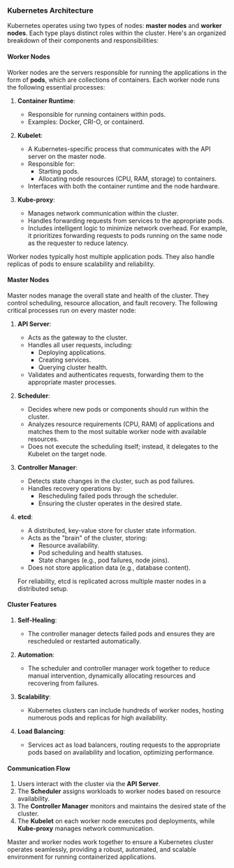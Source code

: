 ### Kubernetes Architecture

Kubernetes operates using two types of nodes: **master nodes** and **worker nodes**. Each type plays distinct roles within the cluster. Here's an organized breakdown of their components and responsibilities:

#### **Worker Nodes**
Worker nodes are the servers responsible for running the applications in the form of **pods**, which are collections of containers. Each worker node runs the following essential processes:

1. **Container Runtime**:
   - Responsible for running containers within pods.
   - Examples: Docker, CRI-O, or containerd.

2. **Kubelet**:
   - A Kubernetes-specific process that communicates with the API server on the master node.
   - Responsible for:
     - Starting pods.
     - Allocating node resources (CPU, RAM, storage) to containers.
   - Interfaces with both the container runtime and the node hardware.

3. **Kube-proxy**:
   - Manages network communication within the cluster.
   - Handles forwarding requests from services to the appropriate pods.
   - Includes intelligent logic to minimize network overhead. For example, it prioritizes forwarding requests to pods running on the same node as the requester to reduce latency.

Worker nodes typically host multiple application pods. They also handle replicas of pods to ensure scalability and reliability. 

#### **Master Nodes**
Master nodes manage the overall state and health of the cluster. They control scheduling, resource allocation, and fault recovery. The following critical processes run on every master node:

1. **API Server**:
   - Acts as the gateway to the cluster.
   - Handles all user requests, including:
     - Deploying applications.
     - Creating services.
     - Querying cluster health.
   - Validates and authenticates requests, forwarding them to the appropriate master processes.

2. **Scheduler**:
   - Decides where new pods or components should run within the cluster.
   - Analyzes resource requirements (CPU, RAM) of applications and matches them to the most suitable worker node with available resources.
   - Does not execute the scheduling itself; instead, it delegates to the Kubelet on the target node.

3. **Controller Manager**:
   - Detects state changes in the cluster, such as pod failures.
   - Handles recovery operations by:
     - Rescheduling failed pods through the scheduler.
     - Ensuring the cluster operates in the desired state.

4. **etcd**:
   - A distributed, key-value store for cluster state information.
   - Acts as the "brain" of the cluster, storing:
     - Resource availability.
     - Pod scheduling and health statuses.
     - State changes (e.g., pod failures, node joins).
   - Does not store application data (e.g., database content).

   For reliability, etcd is replicated across multiple master nodes in a distributed setup.


#### **Cluster Features**

1. **Self-Healing**:
   - The controller manager detects failed pods and ensures they are rescheduled or restarted automatically.

2. **Automation**:
   - The scheduler and controller manager work together to reduce manual intervention, dynamically allocating resources and recovering from failures.

3. **Scalability**:
   - Kubernetes clusters can include hundreds of worker nodes, hosting numerous pods and replicas for high availability.

4. **Load Balancing**:
   - Services act as load balancers, routing requests to the appropriate pods based on availability and location, optimizing performance.

#### **Communication Flow**

1. Users interact with the cluster via the **API Server**.
2. The **Scheduler** assigns workloads to worker nodes based on resource availability.
3. The **Controller Manager** monitors and maintains the desired state of the cluster.
4. The **Kubelet** on each worker node executes pod deployments, while **Kube-proxy** manages network communication.

Master and worker nodes work together to ensure a Kubernetes cluster operates seamlessly, providing a robust, automated, and scalable environment for running containerized applications.